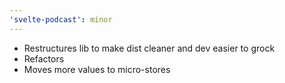 ```yaml
---
'svelte-podcast': minor
---
```


- Restructures lib to make dist cleaner and dev easier to grock
- Refactors <audio /> bindings to make it easier to change values when loading a different source
- Moves more values to micro-stores
